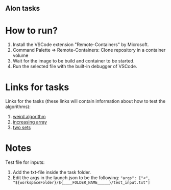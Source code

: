 ## Alon tasks

# How to run?
1. Install the VSCode extension "Remote-Containers" by Microsoft.
2. Command Palette => Remote-Containers: Clone repository in a container volume
3. Wait for the image to be build and container to be started.
4. Run the selected file with the built-in debugger of VSCode.

# Links for tasks
Links for the tasks (these links will contain information about how to test the algorithms):
1. [weird algorithm](https://cses.fi/alon/task/1068)
2. [increasing array](https://cses.fi/alon/task/1094)
3. [two sets](https://cses.fi/alon/task/1092)

# Notes
Test file for inputs:
1. Add the txt-file inside the task folder.
2. Edit the args in the launch.json to be the following: ```"args": ["<", "${workspaceFolder}/${____FOLDER_NAME_____}/test_input.txt"]```
